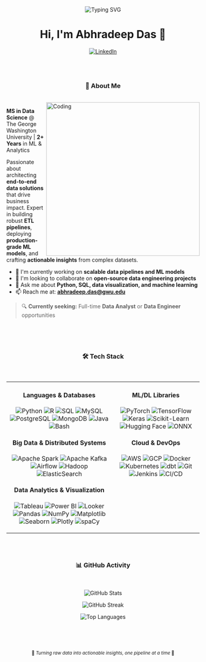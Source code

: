 <div align="center">

<img src="https://readme-typing-svg.herokuapp.com?font=Fira+Code&size=32&duration=2800&pause=2000&color=E67E22&center=true&vCenter=true&width=940&lines=Building+Scalable+Data+Solutions;Transforming+Data+into+Insights;Open+to+Full-Time+Opportunities!" alt="Typing SVG" />

# Hi, I'm Abhradeep Das 👋

<p>
  <a href="https://www.linkedin.com/in/abhradeep_d" target="_blank">
    <img src="https://img.shields.io/badge/LinkedIn-1B3B6F?style=for-the-badge&logo=linkedin&logoColor=white" alt="LinkedIn">
  </a>
</p>

</div>

<br>
<br>

<div align="center"> 

  ### 🎯 About Me
  
</div>

<br>

<img align="right" alt="Coding" width="400" src="https://user-images.githubusercontent.com/74038190/229223263-cf2e4b07-2615-4f87-9c38-e37600f8381a.gif">

**MS in Data Science** @ The George Washington University | **2+ Years** in ML & Analytics

Passionate about architecting **end-to-end data solutions** that drive business impact. Expert in building robust **ETL pipelines**, deploying **production-grade ML models**, and crafting **actionable insights** from complex datasets.

- 🔭 I'm currently working on **scalable data pipelines and ML models**
- 👯 I'm looking to collaborate on **open-source data engineering projects**
- 💬 Ask me about **Python, SQL, data visualization, and machine learning**
- 📫 Reach me at: **abhradeep.das@gwu.edu**

> 🔍 **Currently seeking:** Full-time **Data Analyst** or **Data Engineer** opportunities

<br>
<br>
<br>

<div align="center"> 

  ### 🛠️ Tech Stack
  
</div>

<br>

<table style="border-collapse: collapse; border: none;">
  <tr>
    <td style="border: none;" align="center" valign="top">

  <h4 align="center">Languages & Databases</h4>
   <p align="center">
        <img src="https://img.shields.io/badge/Python-1B3B6F?style=for-the-badge&logo=python&logoColor=white&labelColor=1B3B6F" alt="Python">
        <img src="https://img.shields.io/badge/R-E67E22?style=for-the-badge&logo=r&logoColor=white&labelColor=E67E22" alt="R">
        <img src="https://img.shields.io/badge/SQL-9D7CD8?style=for-the-badge&logo=postgresql&logoColor=white&labelColor=9D7CD8" alt="SQL">
        <img src="https://img.shields.io/badge/MySQL-1B3B6F?style=for-the-badge&logo=mysql&logoColor=white&labelColor=1B3B6F" alt="MySQL">
        <img src="https://img.shields.io/badge/PostgreSQL-E67E22?style=for-the-badge&logo=postgresql&logoColor=white&labelColor=E67E22" alt="PostgreSQL">
        <img src="https://img.shields.io/badge/MongoDB-9D7CD8?style=for-the-badge&logo=mongodb&logoColor=white&labelColor=9D7CD8" alt="MongoDB">
        <img src="https://img.shields.io/badge/Java-1B3B6F?style=for-the-badge&logo=openjdk&logoColor=white&labelColor=1B3B6F" alt="Java">
        <img src="https://img.shields.io/badge/Bash-E67E22?style=for-the-badge&logo=gnubash&logoColor=white&labelColor=E67E22" alt="Bash">
      </p>

   <h4 align="center">Big Data & Distributed Systems</h4>
      <p align="center">
        <img src="https://img.shields.io/badge/Apache_Spark-9D7CD8?style=for-the-badge&logo=apachespark&logoColor=white&labelColor=9D7CD8" alt="Apache Spark">
        <img src="https://img.shields.io/badge/Apache_Kafka-1B3B6F?style=for-the-badge&logo=apachekafka&logoColor=white&labelColor=1B3B6F" alt="Apache Kafka">
        <img src="https://img.shields.io/badge/Airflow-E67E22?style=for-the-badge&logo=apacheairflow&logoColor=white&labelColor=E67E22" alt="Airflow">
        <img src="https://img.shields.io/badge/Hadoop-9D7CD8?style=for-the-badge&logo=apachehadoop&logoColor=white&labelColor=9D7CD8" alt="Hadoop">
        <img src="https://img.shields.io/badge/ElasticSearch-1B3B6F?style=for-the-badge&logo=elasticsearch&logoColor=white&labelColor=1B3B6F" alt="ElasticSearch">
      </p>

  <h4 align="center">Data Analytics & Visualization</h4>
      <p align="center">
        <img src="https://img.shields.io/badge/Tableau-E67E22?style=for-the-badge&logo=tableau&logoColor=white&labelColor=E67E22" alt="Tableau">
        <img src="https://img.shields.io/badge/Power_BI-9D7CD8?style=for-the-badge&logo=powerbi&logoColor=white&labelColor=9D7CD8" alt="Power BI">
        <img src="https://img.shields.io/badge/Looker-1B3B6F?style=for-the-badge&logo=looker&logoColor=white&labelColor=1B3B6F" alt="Looker">
        <img src="https://img.shields.io/badge/Pandas-E67E22?style=for-the-badge&logo=pandas&logoColor=white&labelColor=E67E22" alt="Pandas">
        <img src="https://img.shields.io/badge/NumPy-9D7CD8?style=for-the-badge&logo=numpy&logoColor=white&labelColor=9D7CD8" alt="NumPy">
        <img src="https://img.shields.io/badge/Matplotlib-1B3B6F?style=for-the-badge&logo=python&logoColor=white&labelColor=1B3B6F" alt="Matplotlib">
        <img src="https://img.shields.io/badge/Seaborn-E67E22?style=for-the-badge&logo=python&logoColor=white&labelColor=E67E22" alt="Seaborn">
        <img src="https://img.shields.io/badge/Plotly-9D7CD8?style=for-the-badge&logo=plotly&logoColor=white&labelColor=9D7CD8" alt="Plotly">
        <img src="https://img.shields.io/badge/spaCy-1B3B6F?style=for-the-badge&logo=spacy&logoColor=white&labelColor=1B3B6F" alt="spaCy">
      </p>

  </td>
  <td style="border: none;" align="center" valign="top">

  <h4 align="center">ML/DL Libraries</h4>
      <p align="center">
        <img src="https://img.shields.io/badge/PyTorch-E67E22?style=for-the-badge&logo=pytorch&logoColor=white&labelColor=E67E22" alt="PyTorch">
        <img src="https://img.shields.io/badge/TensorFlow-9D7CD8?style=for-the-badge&logo=tensorflow&logoColor=white&labelColor=9D7CD8" alt="TensorFlow">
        <img src="https://img.shields.io/badge/Keras-1B3B6F?style=for-the-badge&logo=keras&logoColor=white&labelColor=1B3B6F" alt="Keras">
        <img src="https://img.shields.io/badge/Scikit--Learn-E67E22?style=for-the-badge&logo=scikitlearn&logoColor=white&labelColor=E67E22" alt="Scikit-Learn">
        <img src="https://img.shields.io/badge/Hugging_Face-9D7CD8?style=for-the-badge&logo=huggingface&logoColor=white&labelColor=9D7CD8" alt="Hugging Face">
        <img src="https://img.shields.io/badge/ONNX-1B3B6F?style=for-the-badge&logo=onnx&logoColor=white&labelColor=1B3B6F" alt="ONNX">
      </p>

  <h4 align="center">Cloud & DevOps</h4>
      <p align="center">
        <img src="https://img.shields.io/badge/AWS-E67E22?style=for-the-badge&logo=amazonwebservices&logoColor=white&labelColor=E67E22" alt="AWS">
        <img src="https://img.shields.io/badge/GCP-9D7CD8?style=for-the-badge&logo=googlecloud&logoColor=white&labelColor=9D7CD8" alt="GCP">
        <img src="https://img.shields.io/badge/Docker-1B3B6F?style=for-the-badge&logo=docker&logoColor=white&labelColor=1B3B6F" alt="Docker">
        <img src="https://img.shields.io/badge/Kubernetes-E67E22?style=for-the-badge&logo=kubernetes&logoColor=white&labelColor=E67E22" alt="Kubernetes">
        <img src="https://img.shields.io/badge/dbt-9D7CD8?style=for-the-badge&logo=dbt&logoColor=white&labelColor=9D7CD8" alt="dbt">
        <img src="https://img.shields.io/badge/Git-1B3B6F?style=for-the-badge&logo=git&logoColor=white&labelColor=1B3B6F" alt="Git">
        <img src="https://img.shields.io/badge/Jenkins-E67E22?style=for-the-badge&logo=jenkins&logoColor=white&labelColor=E67E22" alt="Jenkins">
        <img src="https://img.shields.io/badge/CI/CD-9D7CD8?style=for-the-badge&logo=githubactions&logoColor=white&labelColor=9D7CD8" alt="CI/CD">
      </p>

  </td>
  </tr>
</table>

<br>
<br>

<div align="center"> 

  ### 📊 GitHub Activity
  
</div>

<br>

<div align="center">

![GitHub Stats](https://github-readme-stats.vercel.app/api?username=abhradeepd&show_icons=true&theme=radical&hide_border=true&bg_color=0d1117&title_color=E67E22&icon_color=E67E22&text_color=C9D1D9&border_radius=8&ring_color=9D7CD8)

![GitHub Streak](https://github-readme-streak-stats.herokuapp.com/?user=abhradeepd&theme=radical&hide_border=true&background=0d1117&ring=E67E22&fire=E67E22&currStreakLabel=1B3B6F&sideNums=9D7CD8&sideLabels=9D7CD8&dates=C9D1D9&border_radius=8)

![Top Languages](https://github-readme-stats.vercel.app/api/top-langs/?username=abhradeepd&layout=compact&theme=radical&hide_border=true&bg_color=0d1117&title_color=E67E22&text_color=C9D1D9&border_radius=8)

</div>

<br>
<br>
<br>

<div align="center">

<sub>🍥 *Turning raw data into actionable insights, one pipeline at a time* 🍥</sub>

</div>
